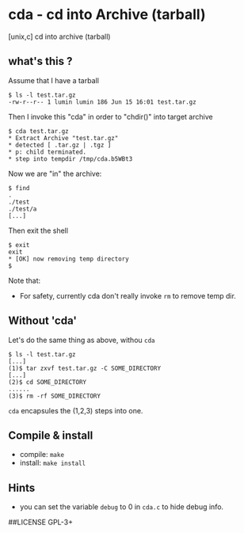 # cda - cd into Archive (tarball)
[unix,c] cd into archive (tarball)

## what's this ?
Assume that I have a tarball
```shell
$ ls -l test.tar.gz 
-rw-r--r-- 1 lumin lumin 186 Jun 15 16:01 test.tar.gz
```
Then I invoke this "cda" in order to "chdir()" into target archive
```shell
$ cda test.tar.gz 
* Extract Archive "test.tar.gz"
* detected [ .tar.gz | .tgz ]
* p: child terminated.
* step into tempdir /tmp/cda.b5WBt3
```
Now we are "in" the archive:
```shell
$ find
.
./test
./test/a
[...]
```
Then exit the shell
```
$ exit
exit
* [OK] now removing temp directory
$ 
```
Note that:
* For safety, currently cda don't really invoke `rm` to remove temp dir.

## Without 'cda'
Let's do the same thing as above, withou `cda`
```shell
$ ls -l test.tar.gz
[...]
(1)$ tar zxvf test.tar.gz -C SOME_DIRECTORY
[...]
(2)$ cd SOME_DIRECTORY
......
(3)$ rm -rf SOME_DIRECTORY
```
`cda` encapsules the (1,2,3) steps into one.

## Compile & install
* compile: `make`
* install: `make install`

## Hints
* you can set the variable `debug` to 0 in `cda.c` to hide debug info.

##LICENSE
GPL-3+
